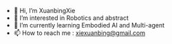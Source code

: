 - 👋 Hi, I’m XuanbingXie
- 👀 I’m interested in Robotics and abstract
- 🌱 I’m currently learning Embodied AI and Multi-agent
- 📫 How to reach me : xiexuanbing@gmail.com


<!---
XuanbingXie/XuanbingXie is a ✨ special ✨ repository because its `README.md` (this file) appears on your GitHub profile.
You can click the Preview link to take a look at your changes.
--->
